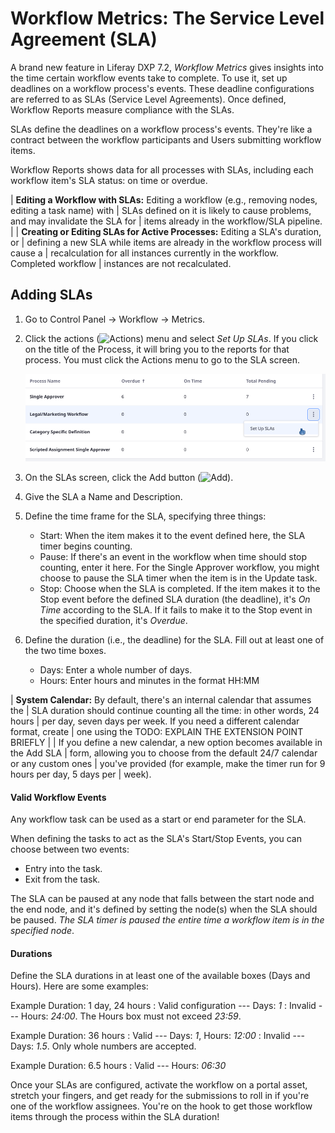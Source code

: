 # Workflow Metrics: The Service Level Agreement (SLA)

A brand new feature in Liferay DXP 7.2, _Workflow Metrics_ gives insights into
the time certain workflow events take to complete. To use it, set up deadlines
on a workflow process's events. These deadline configurations are referred to as
SLAs (Service Level Agreements). Once defined, Workflow Reports measure compliance
with the SLAs.

SLAs define the deadlines on a workflow process's events. They're like a
contract between the workflow participants and Users submitting workflow items.

Workflow Reports shows data for all processes with SLAs, including each
workflow item's SLA status: on time or overdue.

| **Editing a Workflow with SLAs:** Editing a workflow (e.g., removing nodes, editing a task name) with
| SLAs defined on it is likely to cause problems, and may invalidate the SLA for
| items already in the workflow/SLA pipeline.
| 
| **Creating or Editing SLAs for Active Processes:** Editing a SLA's duration, or
| defining a new SLA while items are already in the workflow process will cause a
| recalculation for all instances currently in the workflow. Completed workflow
| instances are not recalculated.

## Adding SLAs

1.  Go to Control Panel &rarr; Workflow &rarr; Metrics.

2.  Click the actions (![Actions](../../images/icon-actions.png)) menu and
    select _Set Up SLAs_. If you click on the title of the Process, it will
    bring you to the reports for that process. You must click the Actions menu
    to go to the SLA screen.

    ![Figure x: Add SLAs to a workflow definition from the Metrics application.](../../images/workflow-add-sla.png)

3.  On the SLAs screen, click the Add button
    (![Add](../../images/icon-add.png)).

4.  Give the SLA a Name and Description.

5.  Define the time frame for the SLA, specifying three things:

    - Start: When the item makes it to the event defined here, the SLA timer
        begins counting.
    - Pause: If there's an event in the workflow when time should stop counting,
        enter it here. For the Single Approver workflow, you might choose to
        pause the SLA timer when the item is in the Update task.
    - Stop: Choose when the SLA is completed. If the item makes it to the Stop
        event before the defined SLA duration (the deadline), it's _On Time_
        according to the SLA. If it fails to make it to the Stop event in the
        specified duration, it's _Overdue_.

6.  Define the duration (i.e., the deadline) for the SLA. Fill out at least one
    of the two time boxes.

    - Days: Enter a whole number of days. 
    - Hours: Enter hours and minutes in the format HH:MM

| **System Calendar:** By default, there's an internal calendar that assumes the
| SLA duration should continue counting all the time: in other words, 24 hours
| per day, seven days per week.  If you need a different calendar format, create
| one using the TODO: EXPLAIN THE EXTENSION POINT BRIEFLY
| 
| If you define a new calendar, a new option becomes available in the Add SLA
| form, allowing you to choose from the default 24/7 calendar or any custom ones
| you've provided (for example, make the timer run for 9 hours per day, 5 days per
| week). <!--If can do this, add screenshot-->

#### Valid Workflow Events

Any workflow task can be used as a start or end parameter for the SLA.

When defining the tasks to act as the SLA's Start/Stop Events, you can choose
between two events:

- Entry into the task.
- Exit from the task.

The SLA can be paused at any node that falls between the start node and the end
node, and it's defined by setting the node(s) when the SLA should be paused.
_The SLA timer is paused the entire time a workflow item is in the specified
node_.

#### Durations

Define the SLA durations in at least one of the available boxes (Days and
Hours). Here are some examples:

Example Duration: 1 day, 24 hours
: Valid configuration --- Days: _1_ 
: Invalid --- Hours: _24:00_. The Hours box must not exceed _23:59_.

Example Duration: 36 hours
: Valid --- Days: _1_, Hours: _12:00_ 
: Invalid --- Days: _1.5_. Only whole numbers are accepted.

Example Duration: 6.5 hours
: Valid --- Hours: _06:30_

Once your SLAs are configured, activate the workflow on a portal asset, stretch
your fingers, and get ready for the submissions to roll in if you're one of the
workflow assignees. You're on the hook to get those workflow items through the
process within the SLA duration!
